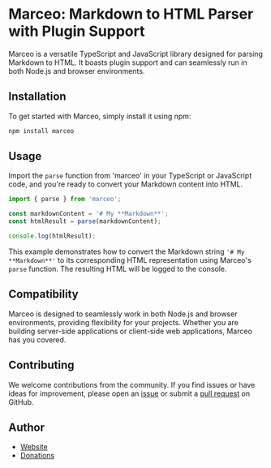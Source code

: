 # Marceo: Markdown to HTML Parser with Plugin Support

Marceo is a versatile TypeScript and JavaScript library designed for parsing Markdown to HTML. It boasts plugin support and can seamlessly run in both Node.js and browser environments.

## Installation

To get started with Marceo, simply install it using npm:

```bash
npm install marceo
```

## Usage

Import the `parse` function from 'marceo' in your TypeScript or JavaScript code, and you're ready to convert your Markdown content into HTML.

```javascript
import { parse } from 'marceo';

const markdownContent = '# My **Markdown**';
const htmlResult = parse(markdownContent);

console.log(htmlResult);
```

This example demonstrates how to convert the Markdown string `'# My **Markdown**'` to its corresponding HTML representation using Marceo's `parse` function. The resulting HTML will be logged to the console.

## Compatibility

Marceo is designed to seamlessly work in both Node.js and browser environments, providing flexibility for your projects. Whether you are building server-side applications or client-side web applications, Marceo has you covered.

## Contributing

We welcome contributions from the community. If you find issues or have ideas for improvement, please open an [issue](https://github.com/kruceo/marceo/issues) or submit a [pull request](https://github.com/kruceo/marceo/pulls) on GitHub.

## Author

- [Website](https://kruceo.com)
- [Donations](https://kruceo.com/donate)
